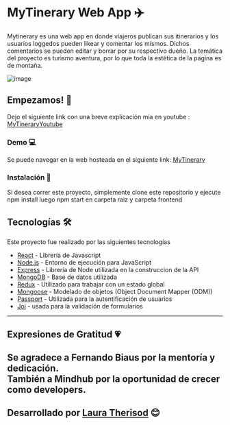 # MyTinerary Web App ✈️

Mytinerary es una web app en donde viajeros publican sus itinerarios y los usuarios loggedos pueden likear y comentar los mismos. Dichos comentarios se pueden editar y borrar por su respectivo dueño. La temática del proyecto es turismo aventura, por lo que toda la estética de la pagína es de montaña.



 ![image](frontend/public/assets/mytinerary.gif)



## Empezamos! 🚀

Dejo el siguiente link con una breve explicación mia en youtube : [MyTineraryYoutube](https://youtu.be/Qu4meNVF-XM)

### Demo 💻

Se puede navegar en la web hosteada en el siguiente link: [MyTinerary](https://mytinerarytherisod.herokuapp.com/)

### Instalación 🔧

Si desea correr este proyecto, simplemente clone este repositorio  y ejecute 
npm install
luego
 npm start 
en carpeta raiz y carpeta frontend

## Tecnologías 🛠️

Este proyecto fue realizado por las siguientes tecnologías

* [React](https://reactjs.org/) - Librería de Javascript
* [Node.js](https://nodejs.org/en/) - Entorno de ejecución para JavaScript
* [Express](https://expressjs.com/) - Librería de Node utilizada en la construccion de la API
* [MongoDB](https://www.mongodb.com/) - Base de datos utilizada
* [Redux](https://react-redux.js.org/) -  Utilizado para trabajar con un estado global
* [Mongoose](https://mongoosejs.com/) - Modelado de objetos (Object Document Mapper (ODM))
* [Passport](http://www.passportjs.org/) - Utilizada para la autentificación de usuarios
* [Joi](https://www.npmjs.com/package/joi) - usada para la validación de formularios

---
## Expresiones de Gratitud 💗
Se agradece a Fernando Biaus por la mentoría y  dedicación. <br/>
También a Mindhub por la oportunidad de crecer como developers.
---
## Desarrollado por  [Laura Therisod](https://github.com/ltherisod/) 😊


